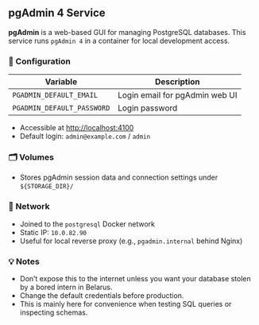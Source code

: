 ## pgAdmin 4 Service

**pgAdmin** is a web-based GUI for managing PostgreSQL databases. This service runs `pgAdmin 4` in a container for local
development access.

### 🔧 Configuration

| Variable                   | Description                    |
|----------------------------|--------------------------------|
| `PGADMIN_DEFAULT_EMAIL`    | Login email for pgAdmin web UI |
| `PGADMIN_DEFAULT_PASSWORD` | Login password                 |

- Accessible at [http://localhost:4100](http://localhost:4100)
- Default login: `admin@example.com` / `admin`

### 🗂 Volumes

- Stores pgAdmin session data and connection settings under `${STORAGE_DIR}/`

### 🔌 Network

- Joined to the `postgresql` Docker network
- Static IP: `10.0.82.90`
- Useful for local reverse proxy (e.g., `pgadmin.internal` behind Nginx)

### 💡 Notes

- Don’t expose this to the internet unless you want your database stolen by a bored intern in Belarus.
- Change the default credentials before production.
- This is mainly here for convenience when testing SQL queries or inspecting schemas.

